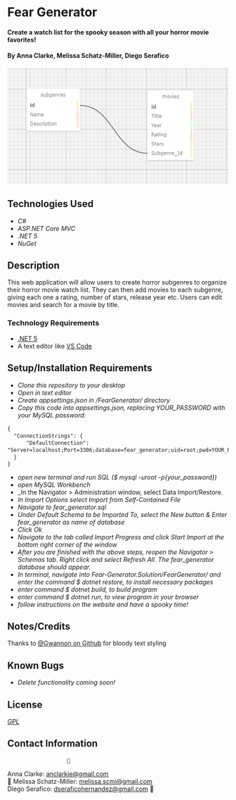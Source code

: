 # Fear Generator

#### Create a watch list for the spooky season with all your horror movie favorites!

#### By Anna Clarke, Melissa Schatz-Miller, Diego Serafico

<p align="center">
  <img src="FearGenerator/wwwroot/img/dataSchema.png">  
</p>

## Technologies Used

* _C#_
* _ASP.NET Core MVC_
* _.NET 5_
* _NuGet_

## Description

This web application will allow users to create horror subgenres to organize their horror movie watch list. They can then add movies to each subgenre, giving each one a rating, number of stars, release year etc. Users can edit movies and search for a movie by title.

### Technology Requirements

* [.NET 5](https://dotnet.microsoft.com/download/dotnet/5.0)
* A text editor like [VS Code](https://code.visualstudio.com/)

## Setup/Installation Requirements

* _Clone this repository to your desktop_
* _Open in text editor_
* _Create appsettings.json in /FearGenerator/ directory_
* _Copy this code into appsettings.json, replacing YOUR_PASSWORD with your MySQL password:_
```
{
  "ConnectionStrings": {
      "DefaultConnection": "Server=localhost;Port=3306;database=fear_generator;uid=root;pwd=YOUR_PASSWORD;"
  }
}
```
* _open new terminal and run SQL ($ mysql -uroot -p{your_password})_
* _open MySQL Workbench_
* _In the Navigator > Administration window, select Data Import/Restore.
* _In Import Options select Import from Self-Contained File_
* _Navigate to fear_generator.sql_
* _Under Default Schema to be Imported To, select the New button & Enter fear_generator as name of database_
* _Click Ok_
* _Navigate to the tab called Import Progress and click Start Import at the bottom right corner of the window_
* _After you are finished with the above steps, reopen the Navigator > Schemas tab. Right click and select Refresh All. The fear_generator database should appear._
* _In terminal, navigate into Fear-Generator.Solution/FearGenerator/ and enter the command $ dotnet restore, to install necessary packages_
* _enter command $ dotnet build, to build program_
* _enter command $ dotnet run, to view program in your browser_
* _follow instructions on the website and have a spooky time!_

## Notes/Credits
Thanks to [@Gwannon on Github](https://github.com/gwannon/Survival-horror-theme-css) for bloody text styling  

## Known Bugs

* _Delete functionality coming soon!_

## License
_[GPL](https://opensource.org/licenses/gpl-license)_

## Contact Information
                       🍃  
Anna Clarke: <anclarkie@gmail.com>    
🍃 Melissa Schatz-Miller: <melissa.scmi@gmail.com>    
Diego Serafico: <dseraficohernandez@gmail.com> 🍃


